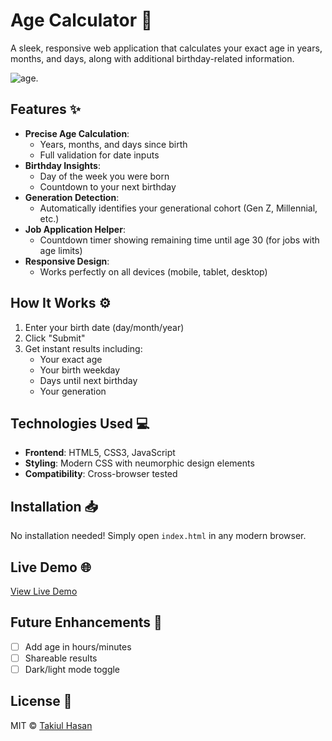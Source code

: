 # Age Calculator 🎂

A sleek, responsive web application that calculates your exact age in years, months, and days, along with additional birthday-related information.

![age](https://github.com/user-attachments/assets/3d54c5ed-4381-450d-ad09-f2cb60f4fb4a).

## Features ✨

- **Precise Age Calculation**:
  - Years, months, and days since birth
  - Full validation for date inputs
- **Birthday Insights**:
  - Day of the week you were born
  - Countdown to your next birthday
- **Generation Detection**:
  - Automatically identifies your generational cohort (Gen Z, Millennial, etc.)
- **Job Application Helper**:
  - Countdown timer showing remaining time until age 30 (for jobs with age limits)
- **Responsive Design**:
  - Works perfectly on all devices (mobile, tablet, desktop)

## How It Works ⚙️

1. Enter your birth date (day/month/year)
2. Click "Submit"
3. Get instant results including:
   - Your exact age
   - Your birth weekday
   - Days until next birthday
   - Your generation

## Technologies Used 💻

- **Frontend**: HTML5, CSS3, JavaScript
- **Styling**: Modern CSS with neumorphic design elements
- **Compatibility**: Cross-browser tested

## Installation 📥

No installation needed! Simply open `index.html` in any modern browser.

## Live Demo 🌐

[View Live Demo](https://github.com/kmt-dev80)

## Future Enhancements 🚀

- [ ] Add age in hours/minutes
- [ ] Shareable results
- [ ] Dark/light mode toggle

## License 📄

MIT © [Takiul Hasan](https://github.com/kmt-dev80)

